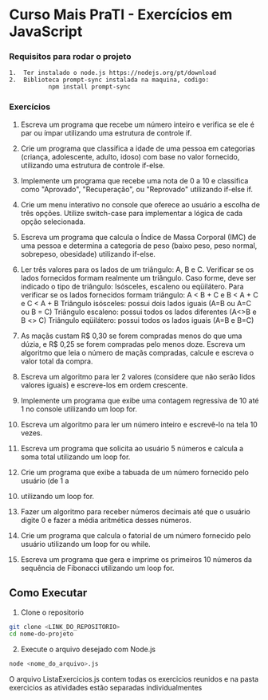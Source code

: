 # Curso Mais PraTI - Exercícios em JavaScript

### Requisitos para rodar o projeto
    1.  Ter instalado o node.js https://nodejs.org/pt/download
    2.  Biblioteca prompt-sync instalada na maquina, codigo:
               npm install prompt-sync


### Exercícios
1. Escreva um programa que recebe um número inteiro e verifica se ele é par ou ímpar
utilizando uma estrutura de controle if.

2. Crie um programa que classifica a idade de uma pessoa em categorias (criança,
adolescente, adulto, idoso) com base no valor fornecido, utilizando uma estrutura de
controle if-else.

3. Implemente um programa que recebe uma nota de 0 a 10 e classifica como
"Aprovado", "Recuperação", ou "Reprovado" utilizando if-else if.

4. Crie um menu interativo no console que oferece ao usuário a escolha de três opções.
Utilize switch-case para implementar a lógica de cada opção selecionada.

5. Escreva um programa que calcula o Índice de Massa Corporal (IMC) de uma pessoa e
determina a categoria de peso (baixo peso, peso normal, sobrepeso, obesidade)
utilizando if-else.

6. Ler três valores para os lados de um triângulo: A, B e C. Verificar se os lados fornecidos formam realmente um triângulo. Caso forme, deve ser indicado o tipo de triângulo:
Isósceles, escaleno ou eqüilátero.
Para verificar se os lados fornecidos formam triângulo: A < B + C e B < A + C e C < A + B
Triângulo isósceles: possui dois lados iguais (A=B ou A=C ou B = C)
Triângulo escaleno: possui todos os lados diferentes (A<>B e B <> C)
Triângulo eqüilátero: possui todos os lados iguais (A=B e B=C)

7. As maçãs custam R$ 0,30 se forem compradas menos do que uma dúzia, e R$ 0,25 se
forem compradas pelo menos doze. Escreva um algoritmo que leia o número de maçãs
compradas, calcule e escreva o valor total da compra.

8. Escreva um algoritmo para ler 2 valores (considere que não serão lidos valores iguais)
e escreve-los em ordem crescente.

9. Implemente um programa que exibe uma contagem regressiva de 10 até 1 no console
utilizando um loop for.

10. Escreva um algoritmo para ler um número inteiro e escrevê-lo na tela 10 vezes.

11. Escreva um programa que solicita ao usuário 5 números e calcula a soma total
utilizando um loop for.

12. Crie um programa que exibe a tabuada de um número fornecido pelo usuário (de 1 a
10) utilizando um loop for.

13. Fazer um algoritmo para receber números decimais até que o usuário digite 0 e fazer
a média aritmética desses números.

14. Crie um programa que calcula o fatorial de um número fornecido pelo usuário
utilizando um loop for ou while.

15. Escreva um programa que gera e imprime os primeiros 10 números da sequência de
Fibonacci utilizando um loop for.

## Como Executar
1. Clone o repositorio 
```bash
git clone <LINK_DO_REPOSITORIO>
cd nome-do-projeto
```
2. Execute o arquivo desejado com Node.js
```bash
node <nome_do_arquivo>.js

```

O arquivo ListaExercicios.js contem todas os exercicios reunidos e na pasta exercicios as atividades estão separadas individualmentes 